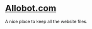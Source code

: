 # <a href="http://www.Allobot.com">Allobot.com</a>
A nice place to keep all the website files.

<object width="800" height="800" data="index.html"></object>
